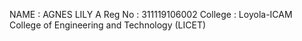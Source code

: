 NAME : AGNES LILY A
Reg No : 311119106002
College : Loyola-ICAM College of Engineering and Technology (LICET)
